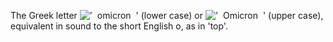 The Greek letter
!['  omicron  '](../dictionary/equation_images/2345.1..png) (lower case)
or !['  Omicron  '](../dictionary/equation_images/2345.2..png) (upper
case), equivalent in sound to the short English o, as in 'top'.
